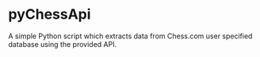# pyChessApi

A simple Python script which extracts data from Chess.com user specified database using the provided API.

